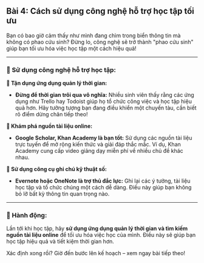 ## Bài 4: Cách sử dụng công nghệ hỗ trợ học tập tối ưu

Bạn có bao giờ cảm thấy như mình đang chìm trong biển thông tin mà không có phao cứu sinh? Đừng lo, công nghệ sẽ trở thành "phao cứu sinh" giúp bạn tối ưu hóa việc học tập một cách hiệu quả!

---

### 📌 Sử dụng công nghệ hỗ trợ học tập:

**🔹 Tận dụng ứng dụng quản lý thời gian:**
- **Đừng để thời gian trôi qua vô nghĩa:** Nhiều sinh viên thấy rằng các ứng dụng như Trello hay Todoist giúp họ tổ chức công việc và học tập hiệu quả hơn. Hãy tưởng tượng bạn đang điều khiển một chuyến tàu, cần biết rõ điểm dừng chân tiếp theo!

**🔹 Khám phá nguồn tài liệu online:**
- **Google Scholar, Khan Academy là bạn tốt:** Sử dụng các nguồn tài liệu trực tuyến để mở rộng kiến thức và giải đáp thắc mắc. Ví dụ, Khan Academy cung cấp video giảng dạy miễn phí về nhiều chủ đề khác nhau.

**🔹 Sử dụng công cụ ghi chú kỹ thuật số:**
- **Evernote hoặc OneNote là trợ thủ đắc lực:** Ghi lại các ý tưởng, tài liệu học tập và tổ chức chúng một cách dễ dàng. Điều này giúp bạn không bỏ lỡ bất kỳ thông tin quan trọng nào.

---

### 🚀 Hành động:

Lần tới khi học tập, hãy **sử dụng ứng dụng quản lý thời gian và tìm kiếm nguồn tài liệu online** để tối ưu hóa việc học của mình. Điều này sẽ giúp bạn học tập hiệu quả và tiết kiệm thời gian hơn.

Xác định xong rồi? Giờ đến bước lên kế hoạch – xem ngay bài tiếp theo!